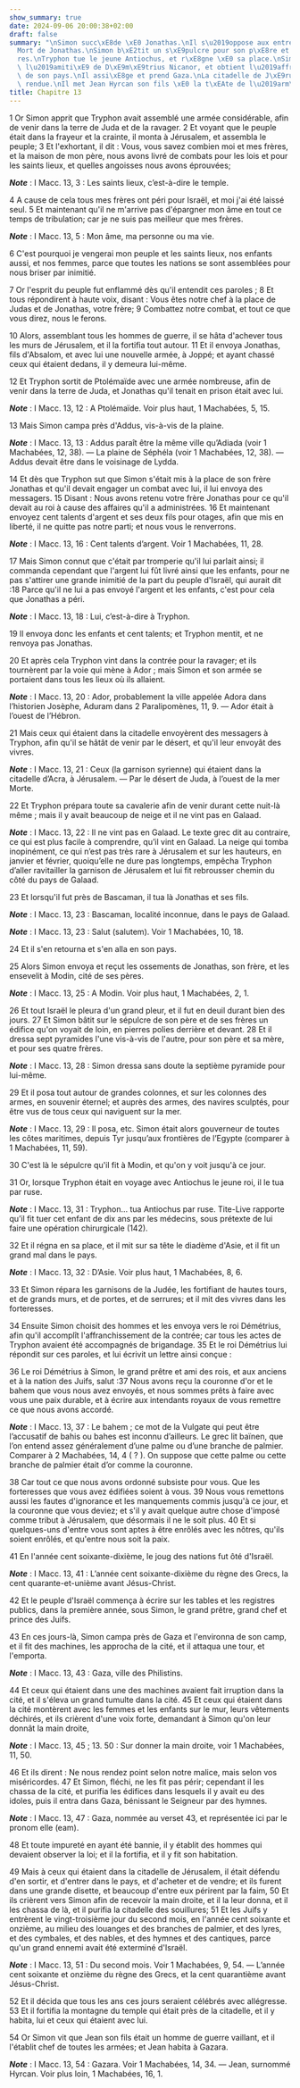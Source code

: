 ```yaml
---
show_summary: true
date: 2024-09-06 20:00:38+02:00
draft: false
summary: "\nSimon succ\xE8de \xE0 Jonathas.\nIl s\u2019oppose aux entreprises de Tryphon.\n\
  Mort de Jonathas.\nSimon b\xE2tit un s\xE9pulcre pour son p\xE8re et ses fr\xE8\
  res.\nTryphon tue le jeune Antiochus, et r\xE8gne \xE0 sa place.\nSimon recherche\
  \ l\u2019amiti\xE9 de D\xE9m\xE9trius Nicanor, et obtient l\u2019affranchissement\
  \ de son pays.\nIl assi\xE8ge et prend Gaza.\nLa citadelle de J\xE9rusalem lui est\
  \ rendue.\nIl met Jean Hyrcan son fils \xE0 la t\xEAte de l\u2019arm\xE9e.\n"
title: Chapitre 13
---
```





1 Or Simon apprit que Tryphon avait assemblé une armée considérable, afin de venir dans la terre de Juda et de la ravager. 2 Et voyant que le peuple était dans la frayeur et la crainte, il monta à Jérusalem, et assembla le peuple; 3 Et l'exhortant, il dit : Vous, vous savez combien moi et mes frères, et la maison de mon père, nous avons livré de combats pour les lois et pour les saints lieux, et quelles angoisses nous avons éprouvées;

***Note*** :  I Macc. 13, 3 : Les saints lieux, c’est-à-dire le temple.

4 A cause de cela tous mes frères ont péri pour Israël, et moi j'ai été laissé seul. 5 Et maintenant qu'il ne m'arrive pas d'épargner mon âme en tout ce temps de tribulation; car je ne suis pas meilleur que mes frères.

***Note*** :  I Macc. 13, 5 : Mon âme, ma personne ou ma vie.

6 C'est pourquoi je vengerai mon peuple et les saints lieux, nos enfants aussi, et nos femmes, parce que toutes les nations se sont assemblées pour nous briser par inimitié.


7 Or l'esprit du peuple fut enflammé dès qu'il entendit ces paroles ; 8 Et tous répondirent à haute voix, disant : Vous êtes notre chef à la place de Judas et de Jonathas, votre frère; 9 Combattez notre combat, et tout ce que vous direz, nous le ferons.


10 Alors, assemblant tous les hommes de guerre, il se hâta d'achever tous les murs de Jérusalem, et il la fortifia tout autour. 11 Et il envoya Jonathas, fils d'Absalom, et avec lui une nouvelle armée, à Joppé; et ayant chassé ceux qui étaient dedans, il y demeura lui-même.


12 Et Tryphon sortit de Ptolémaïde avec une armée nombreuse, afin de venir dans la terre de Juda, et Jonathas qu'il tenait en prison était avec lui.

***Note*** :  I Macc. 13, 12 : A Ptolémaïde. Voir plus haut, 1 Machabées, 5, 15.

13 Mais Simon campa près d'Addus, vis-à-vis de la plaine.

***Note*** :  I Macc. 13, 13 : Addus paraît être la même ville qu’Adiada (voir 1 Machabées, 12, 38). ― La plaine de Séphéla (voir 1 Machabées, 12, 38). ― Addus devait être dans le voisinage de Lydda.

14 Et dès que Tryphon sut que Simon s'était mis à la place de son frère Jonathas et qu'il devait engager un combat avec lui, il lui envoya des messagers. 15 Disant : Nous avons retenu votre frère Jonathas pour ce qu'il devait au roi à cause des affaires qu'il a administrées. 16 Et maintenant envoyez cent talents d'argent et ses deux fils pour otages, afin que mis en liberté, il ne quitte pas notre parti; et nous vous le renverrons.

***Note*** :  I Macc. 13, 16 : Cent talents d’argent. Voir 1 Machabées, 11, 28.


17 Mais Simon connut que c'était par tromperie qu'il lui parlait ainsi; il commanda cependant que l'argent lui fût livré ainsi que les enfants, pour ne pas s'attirer une grande inimitié de la part du peuple d'Israël, qui aurait dit :18 Parce qu'il ne lui a pas envoyé l'argent et les enfants, c'est pour cela que Jonathas a péri.

***Note*** :  I Macc. 13, 18 : Lui, c’est-à-dire à Tryphon.

19 Il envoya donc les enfants et cent talents; et Tryphon mentit, et ne renvoya pas Jonathas.


20 Et après cela Tryphon vint dans la contrée pour la ravager; et ils tournèrent par la voie qui mène à Ador ; mais Simon et son armée se portaient dans tous les lieux où ils allaient.

***Note*** :  I Macc. 13, 20 : Ador, probablement la ville appelée Adora dans l’historien Josèphe, Aduram dans 2 Paralipomènes, 11, 9. ― Ador était à l’ouest de l’Hébron.

21 Mais ceux qui étaient dans la citadelle envoyèrent des messagers à Tryphon, afin qu'il se hâtât de venir par le désert, et qu'il leur envoyât des vivres.

***Note*** :  I Macc. 13, 21 : Ceux (la garnison syrienne) qui étaient dans la citadelle d’Acra, à Jérusalem. ― Par le désert de Juda, à l’ouest de la mer Morte.

22 Et Tryphon prépara toute sa cavalerie afin de venir durant cette nuit-là même ; mais il y avait beaucoup de neige et il ne vint pas en Galaad.

***Note*** :  I Macc. 13, 22 : Il ne vint pas en Galaad. Le texte grec dit au contraire, ce qui est plus facile à comprendre, qu’il vint en Galaad. La neige qui tomba inopinément, ce qui n’est pas très rare à Jérusalem et sur les hauteurs, en janvier et février, quoiqu’elle ne dure pas longtemps, empêcha Tryphon d’aller ravitailler la garnison de Jérusalem et lui fit rebrousser chemin du côté du pays de Galaad.

23 Et lorsqu'il fut près de Bascaman, il tua là Jonathas et ses fils.

***Note*** :  I Macc. 13, 23 : Bascaman, localité inconnue, dans le pays de Galaad.

***Note*** :  I Macc. 13, 23 : Salut (salutem). Voir 1 Machabées, 10, 18.

24 Et il s'en retourna et s'en alla en son pays.


25 Alors Simon envoya et reçut les ossements de Jonathas, son frère, et les ensevelit à Modin, cité de ses pères.

***Note*** :  I Macc. 13, 25 : A Modin. Voir plus haut, 1 Machabées, 2, 1.

26 Et tout Israël le pleura d'un grand pleur, et il fut en deuil durant bien des jours. 27 Et Simon bâtit sur le sépulcre de son père et de ses frères un édifice qu'on voyait de loin, en pierres polies derrière et devant. 28 Et il dressa sept pyramides l'une vis-à-vis de l'autre, pour son père et sa mère, et pour ses quatre frères.

***Note*** :  I Macc. 13, 28 : Simon dressa sans doute la septième pyramide pour lui-même.

29 Et il posa tout autour de grandes colonnes, et sur les colonnes des armes, en souvenir éternel; et auprès des armes, des navires sculptés, pour être vus de tous ceux qui naviguent sur la mer.

***Note*** :  I Macc. 13, 29 : Il posa, etc. Simon était alors gouverneur de toutes les côtes maritimes, depuis Tyr jusqu’aux frontières de l’Egypte (comparer à 1 Machabées, 11, 59).

30 C'est là le sépulcre qu'il fit à Modin, et qu'on y voit jusqu'à ce jour.


31 Or, lorsque Tryphon était en voyage avec Antiochus le jeune roi, il le tua par ruse.

***Note*** :  I Macc. 13, 31 : Tryphon… tua Antiochus par ruse. Tite-Live rapporte qu’il fit tuer cet enfant de dix ans par les médecins, sous prétexte de lui faire une opération chirurgicale (142).

32 Et il régna en sa place, et il mit sur sa tête le diadème d'Asie, et il fit un grand mal dans le pays.

***Note*** :  I Macc. 13, 32 : D’Asie. Voir plus haut, 1 Machabées, 8, 6.


33 Et Simon répara les garnisons de la Judée, les fortifiant de hautes tours, et de grands murs, et de portes, et de serrures; et il mit des vivres dans les forteresses.


34 Ensuite Simon choisit des hommes et les envoya vers le roi Démétrius, afin qu'il accomplît l'affranchissement de la contrée; car tous les actes de Tryphon avaient été accompagnés de brigandage. 35 Et le roi Démétrius lui répondit sur ces paroles, et lui écrivit un lettre ainsi conçue :


36 Le roi Démétrius à Simon, le grand prêtre et ami des rois, et aux anciens et à la nation des Juifs, salut :37 Nous avons reçu la couronne d'or et le bahem que vous nous avez envoyés, et nous sommes prêts à faire avec vous une paix durable, et à écrire aux intendants royaux de vous remettre ce que nous avons accordé.

***Note*** :  I Macc. 13, 37 : Le bahem ; ce mot de la Vulgate qui peut être l’accusatif de bahis ou bahes est inconnu d’ailleurs. Le grec lit baïnen, que l’on entend assez généralement d’une palme ou d’une branche de palmier. Comparer à 2 Machabées, 14, 4 ( ? ). On suppose que cette palme ou cette branche de palmier était d’or comme la couronne.

38 Car tout ce que nous avons ordonné subsiste pour vous. Que les forteresses que vous avez édifiées soient à vous. 39 Nous vous remettons aussi les fautes d'ignorance et les manquements commis jusqu'à ce jour, et la couronne que vous deviez; et s'il y avait quelque autre chose d'imposé comme tribut à Jérusalem, que désormais il ne le soit plus. 40 Et si quelques-uns d'entre vous sont aptes à être enrôlés avec les nôtres, qu'ils soient enrôlés, et qu'entre nous soit la paix.


41 En l'année cent soixante-dixième, le joug des nations fut ôté d'Israël.

***Note*** :  I Macc. 13, 41 : L’année cent soixante-dixième du règne des Grecs, la cent quarante-et-unième avant Jésus-Christ.

42 Et le peuple d'Israël commença à écrire sur les tables et les registres publics, dans la première année, sous Simon, le grand prêtre, grand chef et prince des Juifs.


43 En ces jours-là, Simon campa près de Gaza et l'environna de son camp, et il fit des machines, les approcha de la cité, et il attaqua une tour, et l'emporta.

***Note*** :  I Macc. 13, 43 : Gaza, ville des Philistins.

44 Et ceux qui étaient dans une des machines avaient fait irruption dans la cité, et il s'éleva un grand tumulte dans la cité. 45 Et ceux qui étaient dans la cité montèrent avec les femmes et les enfants sur le mur, leurs vêtements déchirés, et ils crièrent d'une voix forte, demandant à Simon qu'on leur donnât la main droite,

***Note*** :  I Macc. 13, 45 ; 13. 50 : Sur donner la main droite, voir 1 Machabées, 11, 50.

46 Et ils dirent : Ne nous rendez point selon notre malice, mais selon vos miséricordes. 47 Et Simon, fléchi, ne les fit pas périr; cependant il les chassa de la cité, et purifia les édifices dans lesquels il y avait eu des idoles, puis il entra dans Gaza, bénissant le Seigneur par des hymnes.

***Note*** :  I Macc. 13, 47 : Gaza, nommée au verset 43, et représentée ici par le pronom elle (eam).

48 Et toute impureté en ayant été bannie, il y établit des hommes qui devaient observer la loi; et il la fortifia, et il y fit son habitation.


49 Mais à ceux qui étaient dans la citadelle de Jérusalem, il était défendu d'en sortir, et d'entrer dans le pays, et d'acheter et de vendre; et ils furent dans une grande disette, et beaucoup d'entre eux périrent par la faim, 50 Et ils crièrent vers Simon afin de recevoir la main droite, et il la leur donna, et il les chassa de là, et il purifia la citadelle des souillures; 51 Et les Juifs y entrèrent le vingt-troisième jour du second mois, en l'année cent soixante et onzième, au milieu des louanges et des branches de palmier, et des lyres, et des cymbales, et des nables, et des hymnes et des cantiques, parce qu'un grand ennemi avait été exterminé d'Israël.

***Note*** :  I Macc. 13, 51 : Du second mois. Voir 1 Machabées, 9, 54. ― L’année cent soixante et onzième du règne des Grecs, et la cent quarantième avant Jésus-Christ.

52 Et il décida que tous les ans ces jours seraient célébrés avec allégresse. 53 Et il fortifia la montagne du temple qui était près de la citadelle, et il y habita, lui et ceux qui étaient avec lui.


54 Or Simon vit que Jean son fils était un homme de guerre vaillant, et il l'établit chef de toutes les armées; et Jean habita à Gazara.

***Note*** :  I Macc. 13, 54 : Gazara. Voir 1 Machabées, 14, 34. ― Jean, surnommé Hyrcan. Voir plus loin, 1 Machabées, 16, 1.

